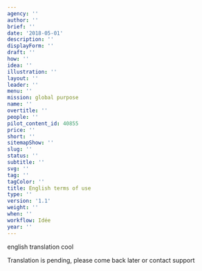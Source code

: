 ```yaml
---
agency: ''
author: ''
brief: ''
date: '2018-05-01'
description: ''
displayForm: ''
draft: ''
how: ''
idea: ''
illustration: ''
layout: ''
leader: ''
menu: ''
mission: global purpose
name: ''
overtitle: ''
people: ''
pilot_content_id: 40855
price: ''
short: ''
sitemapShow: ''
slug: ''
status: ''
subtitle: ''
svg: ''
tag: ''
tagColor: ''
title: English terms of use
type: ''
version: '1.1'
weight: ''
when: ''
workflow: Idée
year: ''
---
```


english translation cool

Translation is pending, please come back later or contact support